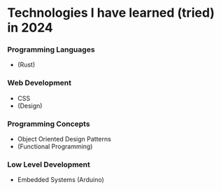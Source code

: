 # Technologies I have learned (tried) in 2024

### Programming Languages

- (Rust)


### Web Development

- CSS
- (Design)


### Programming Concepts

- Object Oriented Design Patterns
- (Functional Programming)


### Low Level Development

- Embedded Systems (Arduino)

